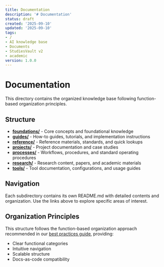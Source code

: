 ```yaml
---
title: Documentation
description: '# Documentation'
status: draft
created: '2025-09-10'
updated: '2025-09-10'
tags:
- /
- AI knowledge base
- Documents
- StudiesVault v2
- academic
version: 1.0.0
---
```


# Documentation

This directory contains the organized knowledge base following function-based organization principles.

## Structure

- **[foundations/](foundations/)** - Core concepts and foundational knowledge
- **[guides/](guides/)** - How-to guides, tutorials, and implementation instructions  
- **[reference/](reference/)** - Reference materials, standards, and quick lookups
- **[projects/](projects/)** - Project documentation and case studies
- **[processes/](processes/)** - Workflows, procedures, and standard operating procedures
- **[research/](research/)** - Research content, papers, and academic materials
- **[tools/](tools/)** - Tool documentation, configurations, and usage guides

## Navigation

Each subdirectory contains its own README.md with detailed contents and organization. Use the links above to explore specific areas of interest.

## Organization Principles

This structure follows the function-based organization approach recommended in our [best practices guide](reference/workspace-organization-best-practices.md), providing:

- Clear functional categories
- Intuitive navigation
- Scalable structure
- Docs-as-code compatibility
